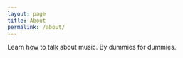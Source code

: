 ```yaml
---
layout: page
title: About
permalink: /about/
---
```


Learn how to talk about music. By dummies for dummies.
